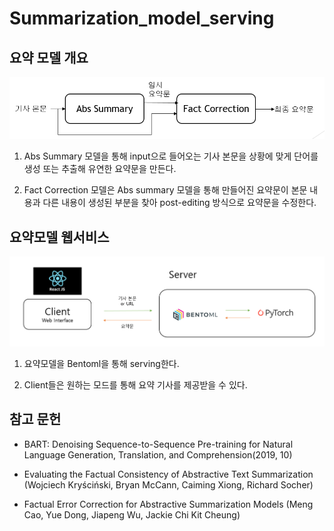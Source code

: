 # Summarization_model_serving


## 요약 모델 개요
![개요](image/model.png)

1. Abs Summary 모델을 통해 input으로 들어오는 기사 본문을 상황에 맞게 단어를 생성 또는 추출해 유연한 요약문을 만든다.

2. Fact Correction 모델은 Abs summary 모델을 통해 만들어진 요약문이 본문 내용과 다른 내용이 생성된 부분을 찾아 post-editing 방식으로 요약문을 수정한다.

## 요약모델 웹서비스
![웹 개요](image/webservice.PNG)

1. 요약모델을 Bentoml을 통해 serving한다.

2. Client들은 원하는 모드를 통해 요약 기사를 제공받을 수 있다.


## 참고 문헌
- BART: Denoising Sequence-to-Sequence Pre-training for Natural Language Generation, 		Translation, and Comprehension(2019, 10)
	
- Evaluating the Factual Consistency of Abstractive Text Summarization (Wojciech Kryściński, 	Bryan McCann, Caiming Xiong, Richard Socher) 

- Factual Error Correction for Abstractive Summarization Models (Meng Cao, Yue Dong, 		Jiapeng Wu, Jackie Chi Kit Cheung)
